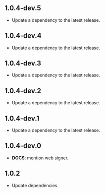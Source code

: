 ## 1.0.4-dev.5

 - Update a dependency to the latest release.

## 1.0.4-dev.4

 - Update a dependency to the latest release.

## 1.0.4-dev.3

 - Update a dependency to the latest release.

## 1.0.4-dev.2

 - Update a dependency to the latest release.

## 1.0.4-dev.1

 - Update a dependency to the latest release.

## 1.0.4-dev.0

 - **DOCS**: mention web signer.

## 1.0.2

- Update dependencies
